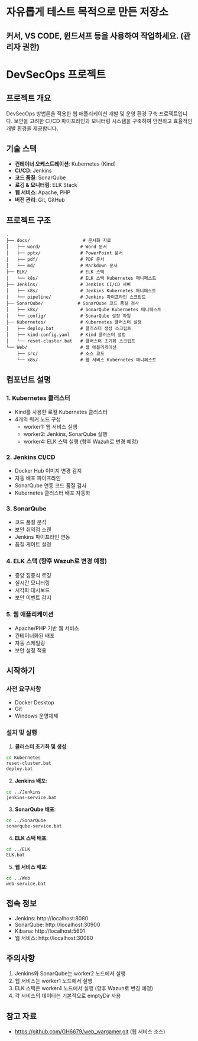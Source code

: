 # 자유롭게 테스트 목적으로 만든 저장소
## 커서, VS CODE, 윈드서프 등을 사용하여 작업하세요. (관리자 권한)

# DevSecOps 프로젝트

## 프로젝트 개요
DevSecOps 방법론을 적용한 웹 애플리케이션 개발 및 운영 환경 구축 프로젝트입니다. 
보안을 고려한 CI/CD 파이프라인과 모니터링 시스템을 구축하여 안전하고 효율적인 개발 환경을 제공합니다.

## 기술 스택
- **컨테이너 오케스트레이션**: Kubernetes (Kind)
- **CI/CD**: Jenkins
- **코드 품질**: SonarQube
- **로깅 & 모니터링**: ELK Stack
- **웹 서비스**: Apache, PHP
- **버전 관리**: Git, GitHub

## 프로젝트 구조
```
.
├── docs/                    # 문서화 자료
│   ├── word/               # Word 문서
│   ├── pptx/               # PowerPoint 문서
│   ├── pdf/                # PDF 문서
│   └── md/                 # Markdown 문서
├── ELK/                    # ELK 스택
│   └── k8s/                # ELK 스택 Kubernetes 매니페스트
├── Jenkins/                # Jenkins CI/CD 서버
│   ├── k8s/                # Jenkins Kubernetes 매니페스트
│   └── pipeline/           # Jenkins 파이프라인 스크립트
├── SonarQube/             # SonarQube 코드 품질 검사
│   ├── k8s/                # SonarQube Kubernetes 매니페스트
│   └── config/             # SonarQube 설정 파일
├── Kubernetes/             # Kubernetes 클러스터 설정
│   ├── deploy.bat          # 클러스터 생성 스크립트
│   ├── kind-config.yaml    # Kind 클러스터 설정
│   └── reset-cluster.bat   # 클러스터 초기화 스크립트
└── Web/                    # 웹 애플리케이션
    ├── src/                # 소스 코드
    └── k8s/                # 웹 서비스 Kubernetes 매니페스트
```

## 컴포넌트 설명

### 1. Kubernetes 클러스터
- Kind를 사용한 로컬 Kubernetes 클러스터
- 4개의 워커 노드 구성
  - worker1: 웹 서비스 실행
  - worker2: Jenkins, SonarQube 실행
  - worker4: ELK 스택 실행 (향후 Wazuh로 변경 예정)

### 2. Jenkins CI/CD
- Docker Hub 이미지 변경 감지
- 자동 배포 파이프라인
- SonarQube 연동 코드 품질 검사
- Kubernetes 클러스터 배포 자동화

### 3. SonarQube
- 코드 품질 분석
- 보안 취약점 스캔
- Jenkins 파이프라인 연동
- 품질 게이트 설정

### 4. ELK 스택 (향후 Wazuh로 변경 예정)
- 중앙 집중식 로깅
- 실시간 모니터링
- 시각화 대시보드
- 보안 이벤트 감지

### 5. 웹 애플리케이션
- Apache/PHP 기반 웹 서비스
- 컨테이너화된 배포
- 자동 스케일링
- 보안 설정 적용

## 시작하기

### 사전 요구사항
- Docker Desktop
- Git
- Windows 운영체제

### 설치 및 실행

1. **클러스터 초기화 및 생성**:
```bash
cd Kubernetes
reset-cluster.bat
deploy.bat
```

2. **Jenkins 배포**:
```bash
cd ../Jenkins
jenkins-service.bat
```

3. **SonarQube 배포**:
```bash
cd ../SonarQube
sonarqube-service.bat
```

4. **ELK 스택 배포**:
```bash
cd ../ELK
ELK.bat
```

5. **웹 서비스 배포**:
```bash
cd ../Web
web-service.bat
```

## 접속 정보
- Jenkins: http://localhost:8080
- SonarQube: http://localhost:30900
- Kibana: http://localhost:5601
- 웹 서비스: http://localhost:30080

## 주의사항
1. Jenkins와 SonarQube는 worker2 노드에서 실행
2. 웹 서비스는 worker1 노드에서 실행
3. ELK 스택은 worker4 노드에서 실행 (향후 Wazuh로 변경 예정)
4. 각 서비스의 데이터는 기본적으로 emptyDir 사용

## 참고 자료
- https://github.com/GH6679/web_wargamer.git (웹 서비스 소스)